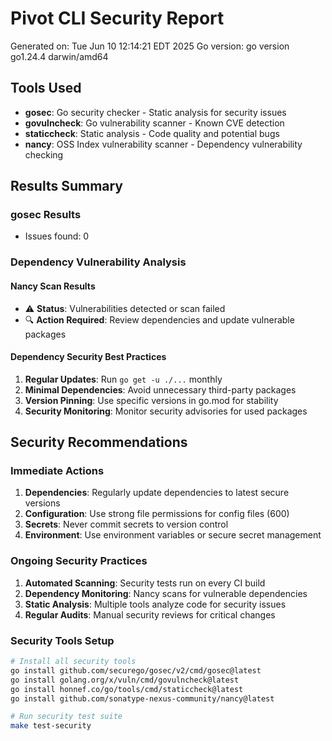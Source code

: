 # Pivot CLI Security Report

Generated on: Tue Jun 10 12:14:21 EDT 2025
Go version: go version go1.24.4 darwin/amd64

## Tools Used
- **gosec**: Go security checker - Static analysis for security issues
- **govulncheck**: Go vulnerability scanner - Known CVE detection  
- **staticcheck**: Static analysis - Code quality and potential bugs
- **nancy**: OSS Index vulnerability scanner - Dependency vulnerability checking

## Results Summary

### gosec Results
- Issues found: 0

### Dependency Vulnerability Analysis

#### Nancy Scan Results
- ⚠️ **Status**: Vulnerabilities detected or scan failed
- 🔍 **Action Required**: Review dependencies and update vulnerable packages

#### Dependency Security Best Practices
1. **Regular Updates**: Run `go get -u ./...` monthly
2. **Minimal Dependencies**: Avoid unnecessary third-party packages
3. **Version Pinning**: Use specific versions in go.mod for stability
4. **Security Monitoring**: Monitor security advisories for used packages

## Security Recommendations

### Immediate Actions
1. **Dependencies**: Regularly update dependencies to latest secure versions
2. **Configuration**: Use strong file permissions for config files (600)
3. **Secrets**: Never commit secrets to version control
4. **Environment**: Use environment variables or secure secret management

### Ongoing Security Practices
1. **Automated Scanning**: Security tests run on every CI build
2. **Dependency Monitoring**: Nancy scans for vulnerable dependencies
3. **Static Analysis**: Multiple tools analyze code for security issues
4. **Regular Audits**: Manual security reviews for critical changes

### Security Tools Setup
```bash
# Install all security tools
go install github.com/securego/gosec/v2/cmd/gosec@latest
go install golang.org/x/vuln/cmd/govulncheck@latest
go install honnef.co/go/tools/cmd/staticcheck@latest
go install github.com/sonatype-nexus-community/nancy@latest

# Run security test suite
make test-security
```
